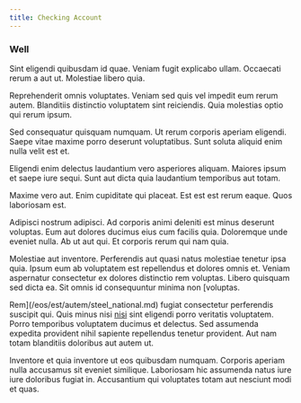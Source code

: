 ```yaml
---
title: Checking Account
---
```


### Well

Sint eligendi quibusdam id quae. Veniam fugit explicabo ullam. Occaecati rerum a aut ut. Molestiae libero quia.

Reprehenderit omnis voluptates. Veniam sed quis vel impedit eum rerum autem. Blanditiis distinctio voluptatem sint reiciendis. Quia molestias optio qui rerum ipsum.

Sed consequatur quisquam numquam. Ut rerum corporis aperiam eligendi. Saepe vitae maxime porro deserunt voluptatibus. Sunt soluta aliquid enim nulla velit est et.

Eligendi enim delectus laudantium vero asperiores aliquam. Maiores ipsum et saepe iure sequi. Sunt aut dicta quia laudantium temporibus aut totam.

Maxime vero aut. Enim cupiditate qui placeat. Est est est rerum eaque. Quos laboriosam est.

Adipisci nostrum adipisci. Ad corporis animi deleniti est minus deserunt voluptas. Eum aut dolores ducimus eius cum facilis quia. Doloremque unde eveniet nulla. Ab ut aut qui. Et corporis rerum qui nam quia.

Molestiae aut inventore. Perferendis aut quasi natus molestiae tenetur ipsa quia. Ipsum eum ab voluptatem est repellendus et dolores omnis et. Veniam aspernatur consectetur ex dolores distinctio rem voluptas. Libero quisquam sed dicta ea. Sit omnis id consequuntur minima non [voluptas.

Rem](/eos/est/autem/steel_national.md) fugiat consectetur perferendis suscipit qui. Quis minus nisi [nisi](/dolore/odio/neque/multi_layered_5th_generation.md) sint eligendi porro veritatis voluptatem. Porro temporibus voluptatem ducimus et delectus. Sed assumenda expedita provident nihil sapiente repellendus tenetur provident. Aut nam totam blanditiis doloribus aut autem ut.

Inventore et quia inventore ut eos quibusdam numquam. Corporis aperiam nulla accusamus sit eveniet similique. Laboriosam hic assumenda natus iure iure doloribus fugiat in. Accusantium qui voluptates totam aut nesciunt modi et quas.
